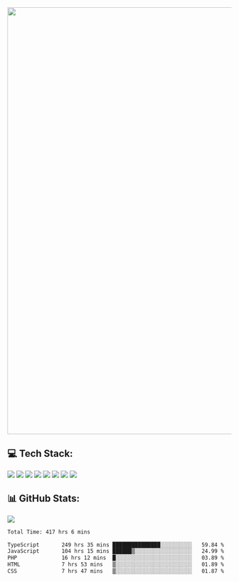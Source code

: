 <img style='width: 100vw' src='./hcampos_gradient.png'>

## 💻 Tech Stack:

![](https://img.shields.io/badge/next%20js-000000?style=for-the-badge&logo=nextdotjs&logoColor=white) ![](https://img.shields.io/badge/Tailwind_CSS-38B2AC?style=for-the-badge&logo=tailwind-css&logoColor=white) ![](https://img.shields.io/badge/React_Query-FF4154?style=for-the-badge&logo=React_Query&logoColor=white) ![](https://img.shields.io/badge/React-20232A?style=for-the-badge&logo=react&logoColor=61DAFB) ![](https://img.shields.io/badge/TypeScript-007ACC?style=for-the-badge&logo=typescript&logoColor=white) ![](https://img.shields.io/badge/JavaScript-323330?style=for-the-badge&logo=javascript&logoColor=F7DF1E) ![](https://img.shields.io/badge/Prisma-3982CE?style=for-the-badge&logo=Prisma&logoColor=white) ![](https://img.shields.io/badge/Supabase-181818?style=for-the-badge&logo=supabase&logoColor=white)

## 📊 GitHub Stats:

![](https://github-readme-stats.vercel.app/api?username=Sakoutecher&show_icons=true&count_private=true&&bg_color=70,11998e,38ef7d&title_color=fff&text_color=fff&icon_color=fff&hide_border=true)<br/>

<!--START_SECTION:waka-->

```txt
Total Time: 417 hrs 6 mins

TypeScript       249 hrs 35 mins ███████████████░░░░░░░░░░   59.84 %
JavaScript       104 hrs 15 mins ██████▒░░░░░░░░░░░░░░░░░░   24.99 %
PHP              16 hrs 12 mins  █░░░░░░░░░░░░░░░░░░░░░░░░   03.89 %
HTML             7 hrs 53 mins   ▒░░░░░░░░░░░░░░░░░░░░░░░░   01.89 %
CSS              7 hrs 47 mins   ▒░░░░░░░░░░░░░░░░░░░░░░░░   01.87 %
```

<!--END_SECTION:waka-->
